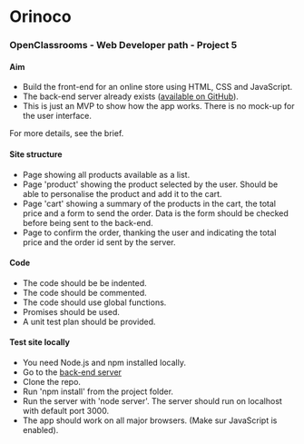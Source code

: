 # Orinoco #

### OpenClassrooms - Web Developer path - Project 5 ###


#### Aim
- Build the front-end for an online store using HTML, CSS and JavaScript. 
- The back-end server already exists ([available on GitHub](https://github.com/OpenClassrooms-Student-Center/JWDP5)).
- This is just an MVP to show how the app works. There is no mock-up for the user interface.

For more details, see the brief.

#### Site structure ####

- Page showing all products available as a list.
- Page 'product' showing the product selected by the user. Should be able to personalise the product and add it to the cart.
- Page 'cart' showing a summary of the products in the cart, the total price and a form to send the order. Data is the form should be checked before being sent to the back-end.
- Page to confirm the order, thanking the user and indicating the total price and the order id sent by the server.



#### Code ####

- The code should be be indented.
- The code should be commented.
- The code should use global functions.
- Promises should be used.
- A unit test plan should be provided.



#### Test site locally ####

- You need Node.js and npm installed locally.
- Go to the [back-end server](https://github.com/OpenClassrooms-Student-Center/JWDP5)
- Clone the repo.
- Run 'npm install' from the project folder.
- Run the server with 'node server'. The server should run on localhost with default port 3000.
- The app should work on all major browsers. (Make sur JavaScript is enabled).










